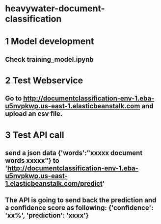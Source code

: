 # heavywater-document-classification
# 1 Model development 
## Check training_model.ipynb
# 2 Test Webservice
## Go to http://documentclassification-env-1.eba-u5nvpkwp.us-east-1.elasticbeanstalk.com and upload an csv file.
# 3 Test API call
## send a json data {'words':"xxxxx document words xxxxx"} to 'http://documentclassification-env-1.eba-u5nvpkwp.us-east-1.elasticbeanstalk.com/predict'
## The API is going to send back the prediction and a confidence score as following: {'confidence': 'xx%', 'prediction': 'xxxx'}
